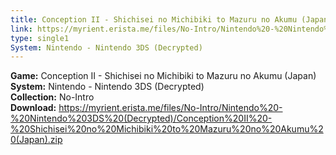 ```yaml
---
title: Conception II - Shichisei no Michibiki to Mazuru no Akumu (Japan)
link: https://myrient.erista.me/files/No-Intro/Nintendo%20-%20Nintendo%203DS%20(Decrypted)/Conception%20II%20-%20Shichisei%20no%20Michibiki%20to%20Mazuru%20no%20Akumu%20(Japan).zip
type: single1
System: Nintendo - Nintendo 3DS (Decrypted)
---
```

<b>Game:</b> Conception II - Shichisei no Michibiki to Mazuru no Akumu (Japan)<br>
<b>System:</b> Nintendo - Nintendo 3DS (Decrypted)<br>
<b>Collection:</b> No-Intro<br>
<b>Download:</b> https://myrient.erista.me/files/No-Intro/Nintendo%20-%20Nintendo%203DS%20(Decrypted)/Conception%20II%20-%20Shichisei%20no%20Michibiki%20to%20Mazuru%20no%20Akumu%20(Japan).zip